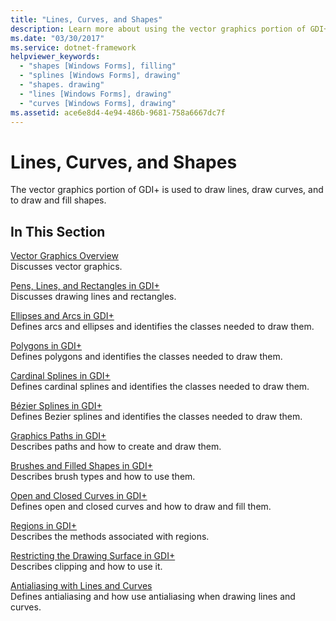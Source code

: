 ```yaml
---
title: "Lines, Curves, and Shapes"
description: Learn more about using the vector graphics portion of GDI+ to draw lines, draw curves, and draw and fill shapes with a selection of topics and tutorials.
ms.date: "03/30/2017"
ms.service: dotnet-framework
helpviewer_keywords: 
  - "shapes [Windows Forms], filling"
  - "splines [Windows Forms], drawing"
  - "shapes. drawing"
  - "lines [Windows Forms], drawing"
  - "curves [Windows Forms], drawing"
ms.assetid: ace6e8d4-4e94-486b-9681-758a6667dc7f
---
```

# Lines, Curves, and Shapes

The vector graphics portion of GDI+ is used to draw lines, draw curves, and to draw and fill shapes.

## In This Section

[Vector Graphics Overview](vector-graphics-overview.md)\
Discusses vector graphics.

[Pens, Lines, and Rectangles in GDI+](pens-lines-and-rectangles-in-gdi.md)\
Discusses drawing lines and rectangles.

[Ellipses and Arcs in GDI+](ellipses-and-arcs-in-gdi.md)\
Defines arcs and ellipses and identifies the classes needed to draw them.

[Polygons in GDI+](polygons-in-gdi.md)\
Defines polygons and identifies the classes needed to draw them.

[Cardinal Splines in GDI+](cardinal-splines-in-gdi.md)\
Defines cardinal splines and identifies the classes needed to draw them.

[Bézier Splines in GDI+](bezier-splines-in-gdi.md)\
Defines Bezier splines and identifies the classes needed to draw them.

[Graphics Paths in GDI+](graphics-paths-in-gdi.md)\
Describes paths and how to create and draw them.

[Brushes and Filled Shapes in GDI+](brushes-and-filled-shapes-in-gdi.md)\
Describes brush types and how to use them.

[Open and Closed Curves in GDI+](open-and-closed-curves-in-gdi.md)\
Defines open and closed curves and how to draw and fill them.

[Regions in GDI+](regions-in-gdi.md)\
Describes the methods associated with regions.

[Restricting the Drawing Surface in GDI+](restricting-the-drawing-surface-in-gdi.md)\
Describes clipping and how to use it.

[Antialiasing with Lines and Curves](antialiasing-with-lines-and-curves.md)\
Defines antialiasing and how use antialiasing when drawing lines and curves.
